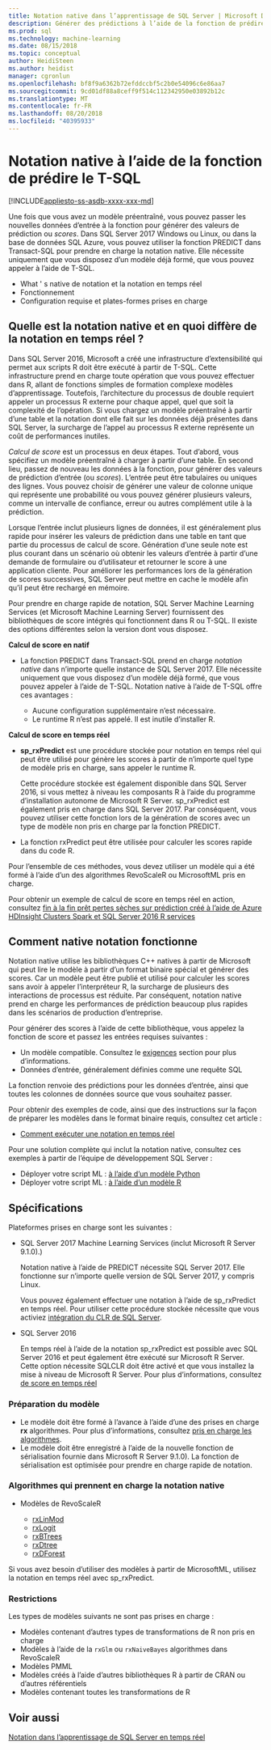 ```yaml
---
title: Notation native dans l’apprentissage de SQL Server | Microsoft Docs
description: Générer des prédictions à l’aide de la fonction de prédire le T-SQL, notation entrées dta par rapport à un modèle préentraîné écrites en R ou Python sur SQL Server.
ms.prod: sql
ms.technology: machine-learning
ms.date: 08/15/2018
ms.topic: conceptual
author: HeidiSteen
ms.author: heidist
manager: cgronlun
ms.openlocfilehash: bf8f9a6362b72efddccbf5c2b0e54096c6e86aa7
ms.sourcegitcommit: 9cd01df88a8ceff9f514c112342950e03892b12c
ms.translationtype: MT
ms.contentlocale: fr-FR
ms.lasthandoff: 08/20/2018
ms.locfileid: "40395933"
---
```

# <a name="native-scoring-using-the-predict-t-sql-function"></a>Notation native à l’aide de la fonction de prédire le T-SQL
[!INCLUDE[appliesto-ss-asdb-xxxx-xxx-md](../includes/appliesto-ss-asdb-xxxx-xxx-md.md)]

Une fois que vous avez un modèle préentraîné, vous pouvez passer les nouvelles données d’entrée à la fonction pour générer des valeurs de prédiction ou *scores*. Dans SQL Server 2017 Windows ou Linux, ou dans la base de données SQL Azure, vous pouvez utiliser la fonction PREDICT dans Transact-SQL pour prendre en charge la notation native. Elle nécessite uniquement que vous disposez d’un modèle déjà formé, que vous pouvez appeler à l’aide de T-SQL. 

+ What ' s native de notation et la notation en temps réel
+ Fonctionnement
+ Configuration requise et plates-formes prises en charge

## <a name="what-is-native-scoring-and-how-is-it-different-from-real-time-scoring"></a>Quelle est la notation native et en quoi diffère de la notation en temps réel ?

Dans SQL Server 2016, Microsoft a créé une infrastructure d’extensibilité qui permet aux scripts R doit être exécuté à partir de T-SQL. Cette infrastructure prend en charge toute opération que vous pouvez effectuer dans R, allant de fonctions simples de formation complexe modèles d’apprentissage. Toutefois, l’architecture du processus de double requiert appeler un processus R externe pour chaque appel, quel que soit la complexité de l’opération. Si vous chargez un modèle préentraîné à partir d’une table et la notation dont elle fait sur les données déjà présentes dans SQL Server, la surcharge de l’appel au processus R externe représente un coût de performances inutiles.

_Calcul de score_ est un processus en deux étapes. Tout d’abord, vous spécifiez un modèle préentraîné à charger à partir d’une table. En second lieu, passez de nouveau les données à la fonction, pour générer des valeurs de prédiction d’entrée (ou _scores_). L’entrée peut être tabulaires ou uniques des lignes. Vous pouvez choisir de générer une valeur de colonne unique qui représente une probabilité ou vous pouvez générer plusieurs valeurs, comme un intervalle de confiance, erreur ou autres complément utile à la prédiction.

Lorsque l’entrée inclut plusieurs lignes de données, il est généralement plus rapide pour insérer les valeurs de prédiction dans une table en tant que partie du processus de calcul de score.  Génération d’une seule note est plus courant dans un scénario où obtenir les valeurs d’entrée à partir d’une demande de formulaire ou d’utilisateur et retourner le score à une application cliente. Pour améliorer les performances lors de la génération de scores successives, SQL Server peut mettre en cache le modèle afin qu’il peut être rechargé en mémoire.

Pour prendre en charge rapide de notation, SQL Server Machine Learning Services (et Microsoft Machine Learning Server) fournissent des bibliothèques de score intégrés qui fonctionnent dans R ou T-SQL. Il existe des options différentes selon la version dont vous disposez.

**Calcul de score en natif**

+ La fonction PREDICT dans Transact-SQL prend en charge _notation native_ dans n’importe quelle instance de SQL Server 2017. Elle nécessite uniquement que vous disposez d’un modèle déjà formé, que vous pouvez appeler à l’aide de T-SQL. Notation native à l’aide de T-SQL offre ces avantages :

    + Aucune configuration supplémentaire n’est nécessaire.
    + Le runtime R n’est pas appelé. Il est inutile d’installer R.

**Calcul de score en temps réel**

+ **sp_rxPredict** est une procédure stockée pour notation en temps réel qui peut être utilisé pour génère les scores à partir de n’importe quel type de modèle pris en charge, sans appeler le runtime R.

  Cette procédure stockée est également disponible dans SQL Server 2016, si vous mettez à niveau les composants R à l’aide du programme d’installation autonome de Microsoft R Server. sp_rxPredict est également pris en charge dans SQL Server 2017. Par conséquent, vous pouvez utiliser cette fonction lors de la génération de scores avec un type de modèle non pris en charge par la fonction PREDICT.

+ La fonction rxPredict peut être utilisée pour calculer les scores rapide dans du code R.

Pour l’ensemble de ces méthodes, vous devez utiliser un modèle qui a été formé à l’aide d’un des algorithmes RevoScaleR ou MicrosoftML pris en charge.

Pour obtenir un exemple de calcul de score en temps réel en action, consultez [fin à la fin prêt pertes sèches sur prédiction créé à l’aide de Azure HDInsight Clusters Spark et SQL Server 2016 R services](https://blogs.msdn.microsoft.com/rserver/2017/06/29/end-to-end-loan-chargeoff-prediction-built-using-azure-hdinsight-spark-clusters-and-sql-server-2016-r-service/)

## <a name="how-native-scoring-works"></a>Comment native notation fonctionne

Notation native utilise les bibliothèques C++ natives à partir de Microsoft qui peut lire le modèle à partir d’un format binaire spécial et générer des scores. Car un modèle peut être publié et utilisé pour calculer les scores sans avoir à appeler l’interpréteur R, la surcharge de plusieurs des interactions de processus est réduite. Par conséquent, notation native prend en charge les performances de prédiction beaucoup plus rapides dans les scénarios de production d’entreprise.

Pour générer des scores à l’aide de cette bibliothèque, vous appelez la fonction de score et passez les entrées requises suivantes :

+ Un modèle compatible. Consultez le [exigences](#Requirements) section pour plus d’informations.
+ Données d’entrée, généralement définies comme une requête SQL

La fonction renvoie des prédictions pour les données d’entrée, ainsi que toutes les colonnes de données source que vous souhaitez passer.

Pour obtenir des exemples de code, ainsi que des instructions sur la façon de préparer les modèles dans le format binaire requis, consultez cet article :

+ [Comment exécuter une notation en temps réel](r/how-to-do-realtime-scoring.md)

Pour une solution complète qui inclut la notation native, consultez ces exemples à partir de l’équipe de développement SQL Server :

+ Déployer votre script ML : [à l’aide d’un modèle Python](https://microsoft.github.io/sql-ml-tutorials/python/rentalprediction/step/3.html)
+ Déployer votre script ML : [à l’aide d’un modèle R](https://microsoft.github.io/sql-ml-tutorials/R/rentalprediction/step/3.html)

## <a name="requirements"></a>Spécifications

Plateformes prises en charge sont les suivantes :

+ SQL Server 2017 Machine Learning Services (inclut Microsoft R Server 9.1.0).)
    
    Notation native à l’aide de PREDICT nécessite SQL Server 2017.
    Elle fonctionne sur n’importe quelle version de SQL Server 2017, y compris Linux.

    Vous pouvez également effectuer une notation à l’aide de sp_rxPredict en temps réel. Pour utiliser cette procédure stockée nécessite que vous activiez [intégration du CLR de SQL Server](https://docs.microsoft.com/dotnet/framework/data/adonet/sql/introduction-to-sql-server-clr-integration).

+ SQL Server 2016

   En temps réel à l’aide de la notation sp_rxPredict est possible avec SQL Server 2016 et peut également être exécuté sur Microsoft R Server. Cette option nécessite SQLCLR doit être activé et que vous installez la mise à niveau de Microsoft R Server.
   Pour plus d’informations, consultez [de score en temps réel](Real-time-scoring.md)

### <a name="model-preparation"></a>Préparation du modèle

+ Le modèle doit être formé à l’avance à l’aide d’une des prises en charge **rx** algorithmes. Pour plus d’informations, consultez [pris en charge les algorithmes](#bkmk_native_supported_algos).
+ Le modèle doit être enregistré à l’aide de la nouvelle fonction de sérialisation fournie dans Microsoft R Server 9.1.0). La fonction de sérialisation est optimisée pour prendre en charge rapide de notation.

### <a name="bkmk_native_supported_algos"></a> Algorithmes qui prennent en charge la notation native

+ Modèles de RevoScaleR

  + [rxLinMod](https://docs.microsoft.com/r-server/r-reference/revoscaler/rxlinmod)
  + [rxLogit](https://docs.microsoft.com/r-server/r-reference/revoscaler/rxlogit)
  + [rxBTrees](https://docs.microsoft.com/r-server/r-reference/revoscaler/rxbtrees)
  + [rxDtree](https://docs.microsoft.com/r-server/r-reference/revoscaler/rxdtree)
  + [rxDForest](https://docs.microsoft.com/r-server/r-reference/revoscaler/rxdforest)

Si vous avez besoin d’utiliser des modèles à partir de MicrosoftML, utilisez la notation en temps réel avec sp_rxPredict.

### <a name="restrictions"></a>Restrictions

Les types de modèles suivants ne sont pas prises en charge :

+ Modèles contenant d’autres types de transformations de R non pris en charge
+ Modèles à l’aide de la `rxGlm` ou `rxNaiveBayes` algorithmes dans RevoScaleR
+ Modèles PMML
+ Modèles créés à l’aide d’autres bibliothèques R à partir de CRAN ou d’autres référentiels
+ Modèles contenant toutes les transformations de R

## <a name="see-also"></a>Voir aussi

[Notation dans l’apprentissage de SQL Server en temps réel ](real-time-scoring.md)